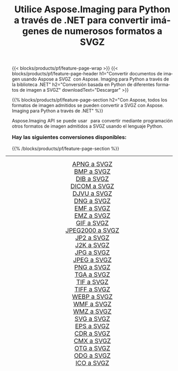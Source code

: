 ﻿---
title: Utilice Aspose.Imaging para Python a través de .NET para convertir imágenes de numerosos formatos a SVGZ 
weight: 3920
url: /es/python-net/conversion/to/svgz/ 
lang: es
langdirlevel: 2
locales: zh-hans,ja,it,ru,de,es,fr,nl,id,lt,pl,pt,vi,tr,ko,zh-hant,ar,hi,th,sv,cs,uk,he
description: Puede usar Aspose.Imaging para Python a través de la biblioteca .NET para convertir una variedad de formatos a SVGZ
---

{{< blocks/products/pf/feature-page-wrap >}}
{{< blocks/products/pf/feature-page-header h1="Convertir documentos de imagen usando Aspose a SVGZ  con Aspose. Imaging para Python a través de la biblioteca .NET" h2="Conversión basada en Python de diferentes formatos de imagen a SVGZ" downloadText="Descargar" >}}


{{% blocks/products/pf/feature-page-section  h2="Con Aspose, todos los formatos de imagen admitidos se pueden convertir a SVGZ con Aspose. Imaging para Python a través de .NET" %}}
<p align=justify>Aspose.Imaging API se puede usar  para convertir mediante programación otros formatos de imagen admitidos a SVGZ usando el lenguaje Python.</p>
<h3 style="margin-top:16px;">
Hay las siguientes conversiones disponibles:
</h3>
{{% /blocks/products/pf/feature-page-section %}}
<div class="container-fluid productfamilypage bg-gray">
    <div class="convertypes bg-gray agp-content section">
        <div class="container">
		<hr style="margin-left:-20px;"/>
		<div class="row other-converters" style="gap: 10px;font-size: 19px;text-align:center;">
		    <div class='col-md-3 other-converter remove-lp remove-rp'><a href="/imaging/es/python-net/conversion/apng-to-svgz/" style="padding:15px;">APNG a SVGZ</a></div>
<div class='col-md-3 other-converter remove-lp remove-rp'><a href="/imaging/es/python-net/conversion/bmp-to-svgz/" style="padding:15px;">BMP a SVGZ</a></div>
<div class='col-md-3 other-converter remove-lp remove-rp'><a href="/imaging/es/python-net/conversion/dib-to-svgz/" style="padding:15px;">DIB a SVGZ</a></div>
<div class='col-md-3 other-converter remove-lp remove-rp'><a href="/imaging/es/python-net/conversion/dicom-to-svgz/" style="padding:15px;">DICOM a SVGZ</a></div>
<div class='col-md-3 other-converter remove-lp remove-rp'><a href="/imaging/es/python-net/conversion/djvu-to-svgz/" style="padding:15px;">DJVU a SVGZ</a></div>
<div class='col-md-3 other-converter remove-lp remove-rp'><a href="/imaging/es/python-net/conversion/dng-to-svgz/" style="padding:15px;">DNG a SVGZ</a></div>
<div class='col-md-3 other-converter remove-lp remove-rp'><a href="/imaging/es/python-net/conversion/emf-to-svgz/" style="padding:15px;">EMF a SVGZ</a></div>
<div class='col-md-3 other-converter remove-lp remove-rp'><a href="/imaging/es/python-net/conversion/emz-to-svgz/" style="padding:15px;">EMZ a SVGZ</a></div>
<div class='col-md-3 other-converter remove-lp remove-rp'><a href="/imaging/es/python-net/conversion/gif-to-svgz/" style="padding:15px;">GIF a SVGZ</a></div>
<div class='col-md-3 other-converter remove-lp remove-rp'><a href="/imaging/es/python-net/conversion/jpeg2000-to-svgz/" style="padding:15px;">JPEG2000 a SVGZ</a></div>
<div class='col-md-3 other-converter remove-lp remove-rp'><a href="/imaging/es/python-net/conversion/jp2-to-svgz/" style="padding:15px;">JP2 a SVGZ</a></div>
<div class='col-md-3 other-converter remove-lp remove-rp'><a href="/imaging/es/python-net/conversion/j2k-to-svgz/" style="padding:15px;">J2K a SVGZ</a></div>
<div class='col-md-3 other-converter remove-lp remove-rp'><a href="/imaging/es/python-net/conversion/jpg-to-svgz/" style="padding:15px;">JPG a SVGZ</a></div>
<div class='col-md-3 other-converter remove-lp remove-rp'><a href="/imaging/es/python-net/conversion/jpeg-to-svgz/" style="padding:15px;">JPEG a SVGZ</a></div>
<div class='col-md-3 other-converter remove-lp remove-rp'><a href="/imaging/es/python-net/conversion/png-to-svgz/" style="padding:15px;">PNG a SVGZ</a></div>
<div class='col-md-3 other-converter remove-lp remove-rp'><a href="/imaging/es/python-net/conversion/tga-to-svgz/" style="padding:15px;">TGA a SVGZ</a></div>
<div class='col-md-3 other-converter remove-lp remove-rp'><a href="/imaging/es/python-net/conversion/tif-to-svgz/" style="padding:15px;">TIF a SVGZ</a></div>
<div class='col-md-3 other-converter remove-lp remove-rp'><a href="/imaging/es/python-net/conversion/tiff-to-svgz/" style="padding:15px;">TIFF a SVGZ</a></div>
<div class='col-md-3 other-converter remove-lp remove-rp'><a href="/imaging/es/python-net/conversion/webp-to-svgz/" style="padding:15px;">WEBP a SVGZ</a></div>
<div class='col-md-3 other-converter remove-lp remove-rp'><a href="/imaging/es/python-net/conversion/wmf-to-svgz/" style="padding:15px;">WMF a SVGZ</a></div>
<div class='col-md-3 other-converter remove-lp remove-rp'><a href="/imaging/es/python-net/conversion/wmz-to-svgz/" style="padding:15px;">WMZ a SVGZ</a></div>
<div class='col-md-3 other-converter remove-lp remove-rp'><a href="/imaging/es/python-net/conversion/svg-to-svgz/" style="padding:15px;">SVG a SVGZ</a></div>
<div class='col-md-3 other-converter remove-lp remove-rp'><a href="/imaging/es/python-net/conversion/eps-to-svgz/" style="padding:15px;">EPS a SVGZ</a></div>
<div class='col-md-3 other-converter remove-lp remove-rp'><a href="/imaging/es/python-net/conversion/cdr-to-svgz/" style="padding:15px;">CDR a SVGZ</a></div>
<div class='col-md-3 other-converter remove-lp remove-rp'><a href="/imaging/es/python-net/conversion/cmx-to-svgz/" style="padding:15px;">CMX a SVGZ</a></div>
<div class='col-md-3 other-converter remove-lp remove-rp'><a href="/imaging/es/python-net/conversion/otg-to-svgz/" style="padding:15px;">OTG a SVGZ</a></div>
<div class='col-md-3 other-converter remove-lp remove-rp'><a href="/imaging/es/python-net/conversion/odg-to-svgz/" style="padding:15px;">ODG a SVGZ</a></div>
<div class='col-md-3 other-converter remove-lp remove-rp'><a href="/imaging/es/python-net/conversion/ico-to-svgz/" style="padding:15px;">ICO a SVGZ</a></div>
                </div>
        </div>
    </div>
</div>
<br/>

